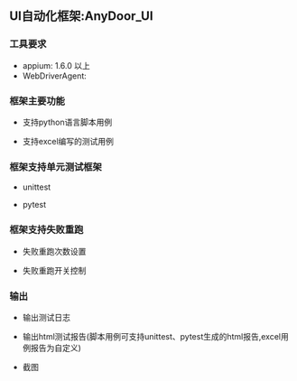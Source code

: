 ## UI自动化框架:AnyDoor_UI

### 工具要求
* appium: 1.6.0 以上
* WebDriverAgent:

### 框架主要功能

* 支持python语言脚本用例

* 支持excel编写的测试用例

### 框架支持单元测试框架

* unittest

* pytest

### 框架支持失败重跑

* 失败重跑次数设置

* 失败重跑开关控制

### 输出

* 输出测试日志

* 输出html测试报告(脚本用例可支持unittest、pytest生成的html报告,excel用例报告为自定义)

* 截图


